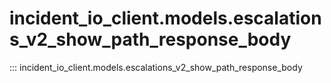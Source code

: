 # incident_io_client.models.escalations_v2_show_path_response_body

::: incident_io_client.models.escalations_v2_show_path_response_body
